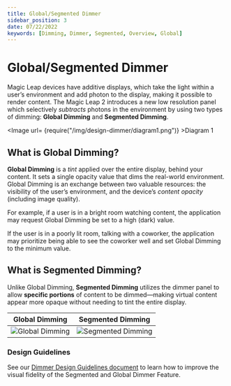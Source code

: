 ```yaml
---
title: Global/Segmented Dimmer
sidebar_position: 3
date: 07/22/2022
keywords: [Dimming, Dimmer, Segmented, Overview, Global]
---
```


#  Global/Segmented Dimmer

Magic Leap devices have additive displays, which take the light within a user’s environment and add photon to the display, making it possible to render content. The Magic Leap 2 introduces a new low resolution panel which selectively *subtracts* photons in the environment by using two types of dimming: **Global Dimming** and **Segmented Dimming**.  

<Image url= {require("/img/design-dimmer/diagram1.png")} >Diagram 1</Image>

## What is Global Dimming?

**Global Dimming** is a *tint* applied over the entire display, behind your content. It sets a single opacity value that dims the real-world environment. Global Dimming is an exchange between two valuable resources: the visibility of the user’s environment, and the device’s *content opacity* (including image quality).

For example, if a user is in a bright room watching content, the application may request Global Dimming be set to a high (dark) value.

If the user is in a poorly lit room, talking with a coworker, the application may prioritize being able to see the coworker well and set Global Dimming to the minimum value.

## What is Segmented Dimming?

Unlike Global Dimming, **Segmented Dimming** utilizes the dimmer panel to allow **specific portions** of content to be dimmed—making virtual content appear more opaque without needing to tint the entire display.

| Global Dimming | Segmented Dimming |
| ----------- | ----------- |
| ![Global Dimming](/img/design-dimmer/global_dimming.gif)    | ![Segmented Dimming](/img/design-dimmer/segmented_dimming.gif)       |


### Design Guidelines

See our [Dimmer Design Guidelines document](/versioned_docs/version-14-Jun-2023/guides/features/dimmer-feature/dimmer-design-guidelines.md) to learn how to improve the visual fidelity of the Segmented and Global Dimmer Feature.

